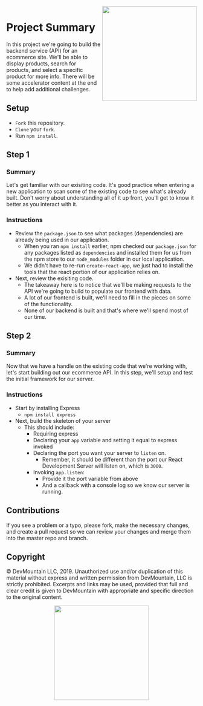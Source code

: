 <img src="https://s3.amazonaws.com/devmountain/readme-logo.png" width="250" align="right">

# Project Summary

In this project we're going to build the backend service (API) for an ecommerce site. We'll be able to display products, search for products, and select a specific product for more info. There will be some accelerator content at the end to help add additional challenges.

## Setup

* `Fork` this repository.
* `Clone` your `fork`.
* Run `npm install`.

## Step 1

### Summary

Let's get familiar with our exisiting code. It's good practice when entering a new application to scan some of the existing code to see what's already built. Don't worry about understanding all of it up front, you'll get to know it better as you interact with it.

### Instructions

* Review the `package.json` to see what packages (dependencies) are already being used in our application.
    * When you ran `npm install` earlier, npm checked our `package.json` for any packages listed as `dependencies` and installed them for us from the npm store to our `node_modules` folder in our local application.
    * We didn't have to re-run `create-react-app`, we just had to install the tools that the react portion of our application relies on.
* Next, review the exisiting code.
    * The takeaway here is to notice that we'll be making requests to the API we're going to build to populate our frontend with data.
    * A lot of our frontend is built, we'll need to fill in the pieces on some of the functionality.
    * None of our backend is built and that's where we'll spend most of our time.

## Step 2

### Summary

Now that we have a handle on the existing code that we're working with, let's start building out our ecommerce API. In this step, we'll setup and test the initial framework for our server.

### Instructions

* Start by installing Express
    * `npm install express`
* Next, build the skeleton of your server
    * This should include:
        * Requiring express
        * Declaring your `app` variable and setting it equal to express invoked
        * Declaring the port you want your server to `listen` on.
            * Remember, it should be different than the port our React Development Server will listen on, which is `3000`.
        * Invoking `app.listen`:
            * Provide it the port variable from above
            * And a callback with a console log so we know our server is running.

## Contributions

If you see a problem or a typo, please fork, make the necessary changes, and create a pull request so we can review your changes and merge them into the master repo and branch.

## Copyright

© DevMountain LLC, 2019. Unauthorized use and/or duplication of this material without express and written permission from DevMountain, LLC is strictly prohibited. Excerpts and links may be used, provided that full and clear credit is given to DevMountain with appropriate and specific direction to the original content.

<p align="center">
<img src="https://s3.amazonaws.com/devmountain/readme-logo.png" width="250">
</p>
